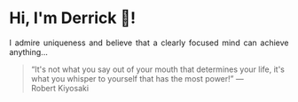 # Hi, I'm Derrick 👋!
<p align="justify">I admire uniqueness and believe that a clearly focused mind can achieve anything...</p> 
<!-- #quote-start -->
<blockquote>&ldquo;It's not what you say out of your mouth that determines your life, it's what you whisper to yourself that has the most power!&rdquo; &mdash; <footer>Robert Kiyosaki</footer></blockquote>
<!-- #quote-end -->
